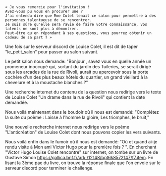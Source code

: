     « Je vous remercie pour l'invitation !
    Avez-vous pu vous en procurer une ?
    J'ai entendu dire que Mme Colet tenait ce salon pour permettre à des personnes talentueuse de se rencontrer.
    Je suis sûre qu'elle sera ravie de faire votre connaissance, vos talents ne sont plus à démontrer.
    Peut-être qu'en répondant à ses questions, vous pourrez obtenir un cadeau de sa part ? »

Une fois sur le serveur discord de Louise Colet, il est dit de taper "le_petit_salon" pour passer au salon suivant.

Le petit salon nous demande: "Bonjour , savez vous en quelle année un promeneur inoccupé qui, sortant du jardin des Tuileries, se serait dirigé sous les arcades de la rue de Rivoli, aurait pu apercevoir sous la porte cochère d'un des plus beaux hôtels du quartier, un grand vieillard à la chevelure et à la moustache blanches ?"

Une recherche internet du contenu de la question nous redirige vers le texte de Louise Colet "Un drame dans la rue de Rivoli" qui contient la date demandée.

Nous voilà maintenant dans le boudoir où il nous est demandé: "Complétez la suite du poème :
Laisse à l'homme la gloire,
Les triomphes, le bruit,"

Une nouvelle recherche internet nous redirige vers le poème "L'anticréation" de Louise Colet dont nous pouvons copier les vers suivants.

Nous voilà enfin dans le fumoir où il nous est demandé: "Où et quand ai-je rendu visite à Mon ami Victor Hugo pour la première fois ?
". 
En cherchant "Victor Hugo Louise Colet rencontre" sur internet, on tombe sur un livre de Gustave Simon https://gallica.bnf.fr/ark:/12148/bpt6k8572147/f7.item. En lisant la 3ème pae du livre, on trouve la réponse finale que l'on envoie sur le serveur discord pour terminer le challenge.
